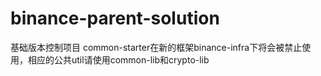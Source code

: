 # binance-parent-solution
基础版本控制项目
common-starter在新的框架binance-infra下将会被禁止使用，相应的公共util请使用common-lib和crypto-lib
